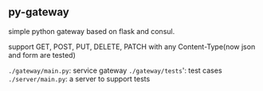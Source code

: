 ## py-gateway

simple python gateway based on flask and consul.

support GET, POST, PUT, DELETE, PATCH with any Content-Type(now json and form are tested)

`./gateway/main.py`: service gateway
`./gateway/tests`': test cases
`./server/main.py`: a server to support tests